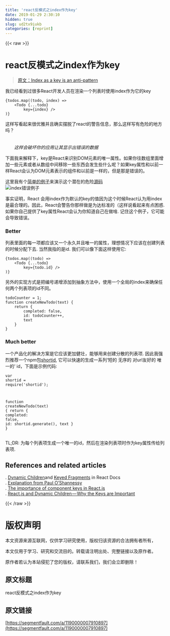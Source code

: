 ```yaml
---
title: 'react反模式之index作为key' 
date: 2019-01-29 2:30:10
hidden: true
slug: ud2tx9iukb
categories: [reprint]
---
```


{{< raw >}}

                    
<h1 id="articleHeader0">react反模式之index作为key</h1>
<blockquote><p><a href="https://medium.com/@robinpokorny/index-as-a-key-is-an-anti-pattern-e0349aece318#.dn6v6ftcc" rel="nofollow noreferrer" target="_blank">原文：Index as a key is an anti-pattern</a></p></blockquote>
<p>我已经看到过很多React开发人员在渲染一个列表时使用index作为它的key</p>
<div class="widget-codetool" style="display:none;">
      <div class="widget-codetool--inner">
      <span class="selectCode code-tool" data-toggle="tooltip" data-placement="top" title="" data-original-title="全选"></span>
      <span type="button" class="copyCode code-tool" data-toggle="tooltip" data-placement="top" data-clipboard-text="{todos.map((todo, index) => 
    <Todo {...todo}
        key={index} />
)}" title="" data-original-title="复制"></span>
      <span type="button" class="saveToNote code-tool" data-toggle="tooltip" data-placement="top" title="" data-original-title="放进笔记"></span>
      </div>
      </div><pre class="javascript hljs"><code class="js">{todos.map(<span class="hljs-function">(<span class="hljs-params">todo, index</span>) =&gt;</span> 
    &lt;Todo {...todo}
        key={index} /&gt;
)}</code></pre>
<p>这样写看起来很优雅并且确实摆脱了react的警告信息，那么这样写有危险的地方吗？<br><br><br>  <em>这样会破坏你的应用让其显示出错误的数据</em> </p>
<p>下面我来解释下，key是React来识别DOM元素的唯一属性。如果你往数组里面增加一些元素或者从数组中间移除一些东西会发生些什么呢？如果key属性和以前一样React会认为DOM元素表示的组件和以前是一样的，但是那是错误的。</p>
<p>这里我有个<a href="http://output.jsbin.com/wohima" rel="nofollow noreferrer" target="_blank">简单的例子</a>来演示这个潜在的危险<a href="http://jsbin.com/wohima/edit?js,output" rel="nofollow noreferrer" target="_blank">源码</a><br><span class="img-wrap"><img data-src="/img/bVHl82?w=1434&amp;h=543" src="https://static.alili.tech/img/bVHl82?w=1434&amp;h=543" alt="index错误例子" title="index错误例子" style="cursor: pointer; display: inline;"></span></p>
<p>事实证明，React 会用index作为默认的key的值因为这个时候React认为用index是最合理的。因此，React会警告你那样做是为达标准的（这样说看起来有点困惑. 如果你自己提供了key属性React会认为你知道自己在做啥. 记住这个例子，它可能会导致错误。</p>
<h3 id="articleHeader1">Better</h3>
<p>列表里面的每一项都应该又一个永久并且唯一的属性，理想情况下应该在创建列表的时候分配下去. 当然我指的是id. 我们可以像下面这样使用它:</p>
<div class="widget-codetool" style="display:none;">
      <div class="widget-codetool--inner">
      <span class="selectCode code-tool" data-toggle="tooltip" data-placement="top" title="" data-original-title="全选"></span>
      <span type="button" class="copyCode code-tool" data-toggle="tooltip" data-placement="top" data-clipboard-text="{todos.map((todo) => 
    <Todo {...todo}
        key={todo.id} />
)}" title="" data-original-title="复制"></span>
      <span type="button" class="saveToNote code-tool" data-toggle="tooltip" data-placement="top" title="" data-original-title="放进笔记"></span>
      </div>
      </div><pre class="javascript hljs"><code class="js">{todos.map(<span class="hljs-function">(<span class="hljs-params">todo</span>) =&gt;</span> 
    &lt;Todo {...todo}
        key={todo.id} /&gt;
)}</code></pre>
<p>另外的实现方式是把编号递增添加到抽象方法中，使用一个全局的index来确保任何两个列表项的id不同。</p>
<div class="widget-codetool" style="display:none;">
      <div class="widget-codetool--inner">
      <span class="selectCode code-tool" data-toggle="tooltip" data-placement="top" title="" data-original-title="全选"></span>
      <span type="button" class="copyCode code-tool" data-toggle="tooltip" data-placement="top" data-clipboard-text="todoCounter = 1;
function createNewTodo(text) {
    return {
        completed: false,
        id: todoCounter++,
        text
    }
}" title="" data-original-title="复制"></span>
      <span type="button" class="saveToNote code-tool" data-toggle="tooltip" data-placement="top" title="" data-original-title="放进笔记"></span>
      </div>
      </div><pre class="javascript hljs"><code class="js">todoCounter = <span class="hljs-number">1</span>;
<span class="hljs-function"><span class="hljs-keyword">function</span> <span class="hljs-title">createNewTodo</span>(<span class="hljs-params">text</span>) </span>{
    <span class="hljs-keyword">return</span> {
        <span class="hljs-attr">completed</span>: <span class="hljs-literal">false</span>,
        <span class="hljs-attr">id</span>: todoCounter++,
        text
    }
}</code></pre>
<h3 id="articleHeader2">Much better</h3>
<p>一个产品化的解决方案是它应该更加健壮，能够用来创建分散的列表项. 因此我强烈推荐一个npm包<a href="https://www.npmjs.com/package/shortid" rel="nofollow noreferrer" target="_blank">shortid</a>, 它可以快速的生成一系列‘短的 无序的 对url友好的 唯一的’ id，下面是示例代码:</p>
<div class="widget-codetool" style="display:none;">
      <div class="widget-codetool--inner">
      <span class="selectCode code-tool" data-toggle="tooltip" data-placement="top" title="" data-original-title="全选"></span>
      <span type="button" class="copyCode code-tool" data-toggle="tooltip" data-placement="top" data-clipboard-text="var shortid = require('shortid');

function createNewTodo(text) {
    return {
        completed: false,
        id: shortid.generate(),
        text
    }
}" title="" data-original-title="复制"></span>
      <span type="button" class="saveToNote code-tool" data-toggle="tooltip" data-placement="top" title="" data-original-title="放进笔记"></span>
      </div>
      </div><pre class="javascript hljs"><code class="js"><span class="hljs-keyword">var</span> shortid = <span class="hljs-built_in">require</span>(<span class="hljs-string">'shortid'</span>);

<span class="hljs-function"><span class="hljs-keyword">function</span> <span class="hljs-title">createNewTodo</span>(<span class="hljs-params">text</span>) </span>{
    <span class="hljs-keyword">return</span> {
        <span class="hljs-attr">completed</span>: <span class="hljs-literal">false</span>,
        <span class="hljs-attr">id</span>: shortid.generate(),
        text
    }
}</code></pre>
<p>TL;DR: 为每个列表项生成一个唯一的id，然后在渲染列表项时作为key属性传给列表项.</p>
<h2 id="articleHeader3">References and related articles</h2>
<p>. <a href="https://facebook.github.io/react/docs/composition-vs-inheritance.html" rel="nofollow noreferrer" target="_blank">Dynamic Children</a>and <a href="https://facebook.github.io/react/docs/create-fragment.html" rel="nofollow noreferrer" target="_blank">Keyed Fragments</a> in React Docs<br>. <a href="https://github.com/facebook/react/issues/1342#issuecomment-39230939" rel="nofollow noreferrer" target="_blank">Explanation from Paul O’Shannessy</a><br>. <a href="https://coderwall.com/p/jdybeq/the-importance-of-component-keys-in-react-js" rel="nofollow noreferrer" target="_blank">The importance of component keys in React.js</a><br>. <a href="http://blog.arkency.com/2014/10/react-dot-js-and-dynamic-children-why-the-keys-are-important/" rel="nofollow noreferrer" target="_blank">React.js and Dynamic Children — Why the Keys are Important</a></p>

                
{{< /raw >}}

# 版权声明
本文资源来源互联网，仅供学习研究使用，版权归该资源的合法拥有者所有，

本文仅用于学习、研究和交流目的。转载请注明出处、完整链接以及原作者。

原作者若认为本站侵犯了您的版权，请联系我们，我们会立即删除！

## 原文标题
react反模式之index作为key

## 原文链接
[https://segmentfault.com/a/1190000007910897](https://segmentfault.com/a/1190000007910897)

